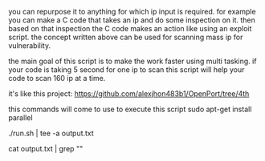 you can repurpose it to anything for which ip input is required. for example you can make a C code that takes an ip and do some inspection on it. 
then based on that inspection the C code makes an action like using an exploit script. 
the concept written above can be used for scanning mass ip for vulnerability.

the main goal of this script is to make the work faster using multi tasking.
if your code is taking 5 second for one ip to scan this script will help your code to scan 160
ip at a time. 

it's like this project:
https://github.com/alexjhon483b1/OpenPort/tree/4th

this commands will come to use to execute this script 
sudo apt-get install parallel

./run.sh | tee -a output.txt

cat output.txt | grep "<keyword>"


